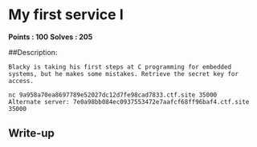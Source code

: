 # My first service I

**Points : 100**
**Solves : 205**


##Description:

	Blacky is taking his first steps at C programming for embedded systems, but he makes some mistakes. Retrieve the secret key for access.
	
	nc 9a958a70ea8697789e52027dc12d7fe98cad7833.ctf.site 35000
	Alternate server: 7e0a98bb084ec0937553472e7aafcf68ff96baf4.ctf.site 35000

## Write-up
